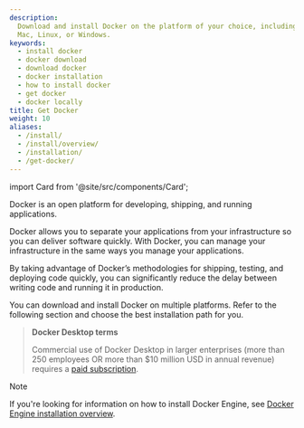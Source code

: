 ```yaml
---
description:
  Download and install Docker on the platform of your choice, including
  Mac, Linux, or Windows.
keywords:
  - install docker
  - docker download
  - download docker
  - docker installation
  - how to install docker
  - get docker
  - docker locally
title: Get Docker
weight: 10
aliases:
  - /install/
  - /install/overview/
  - /installation/
  - /get-docker/
---
```


import Card from '@site/src/components/Card';

Docker is an open platform for developing, shipping, and running applications.

Docker allows you to separate your applications from your infrastructure so you
can deliver software quickly. With Docker, you can manage your infrastructure in
the same ways you manage your applications.

By taking advantage of Docker’s
methodologies for shipping, testing, and deploying code quickly, you can
significantly reduce the delay between writing code and running it in production.

You can download and install Docker on multiple platforms. Refer to the following
section and choose the best installation path for you.

> **Docker Desktop terms**
>
> Commercial use of Docker Desktop in larger enterprises (more than 250
> employees OR more than $10 million USD in annual revenue) requires a [paid
> subscription](https://www.docker.com/pricing/).

<Card
  title="Docker Desktop for Mac"
  description="A native application using the macOS sandbox security model that delivers all Docker tools to your Mac."
  link="/desktop/setup/install/mac-install/"
  icon="/assets/images/apple_48.svg"
/>

<Card
  title="Docker Desktop for Windows"
  description="A native Windows application that delivers all Docker tools to your Windows computer."
  link="/desktop/setup/install/windows-install/"
  icon="/assets/images/windows_48.svg"
/>

<Card
  title="Docker Desktop for Linux"
  description="A native Linux application that delivers all Docker tools to your Linux computer."
  link="/desktop/setup/install/linux/"
  icon="/assets/images/linux_48.svg"
/>

> [!NOTE]
>
> If you're looking for information on how to install Docker Engine, see [Docker Engine installation overview](/engine/install/).
